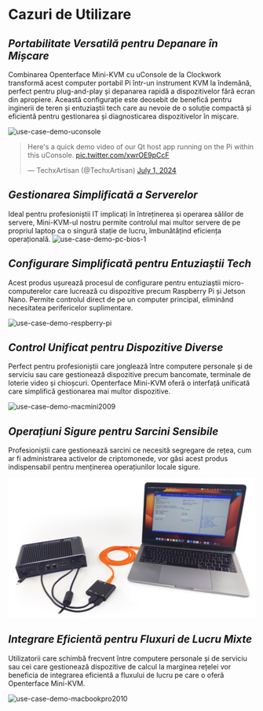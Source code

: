 # Cazuri de Utilizare
## ***Portabilitate Versatilă pentru Depanare în Mișcare***
Combinarea Openterface Mini-KVM cu uConsole de la Clockwork transformă acest computer portabil Pi într-un instrument KVM la îndemână, perfect pentru plug-and-play și depanarea rapidă a dispozitivelor fără ecran din apropiere. Această configurație este deosebit de benefică pentru inginerii de teren și entuziaștii tech care au nevoie de o soluție compactă și eficientă pentru gestionarea și diagnosticarea dispozitivelor în mișcare.

<img src="https://pbs.twimg.com/media/GRaeGqHa0AA_GMv?format=jpg&name=4096x4096" alt="use-case-demo-uconsole" width="560" height="560">

<blockquote class="twitter-tweet" data-media-max-width="560"><p lang="en" dir="ltr">Here&#39;s a quick demo video of our Qt host app running on the Pi within this uConsole. <a href="https://t.co/xwrOE9pCcF">pic.twitter.com/xwrOE9pCcF</a></p>&mdash; TechxArtisan (@TechxArtisan) <a href="https://twitter.com/TechxArtisan/status/1807824199152722019?ref_src=twsrc%5Etfw">July 1, 2024</a></blockquote> <script async src="https://platform.twitter.com/widgets.js" charset="utf-8"></script>

## ***Gestionarea Simplificată a Serverelor***
Ideal pentru profesioniștii IT implicați în întreținerea și operarea sălilor de servere, Mini-KVM-ul nostru permite controlul mai multor servere de pe propriul laptop ca o singură stație de lucru, îmbunătățind eficiența operațională.
![use-case-demo-pc-bios-1](/images/product/use-case-demo-pc-bios-1.jpg)

## ***Configurare Simplificată pentru Entuziaștii Tech***
Acest produs ușurează procesul de configurare pentru entuziaștii micro-computerelor care lucrează cu dispozitive precum Raspberry Pi și Jetson Nano. Permite controlul direct de pe un computer principal, eliminând necesitatea perifericelor suplimentare.

![use-case-demo-respberry-pi](/images/product/use-case-demo-respberry-pi.jpg)

## ***Control Unificat pentru Dispozitive Diverse***
Perfect pentru profesioniștii care jonglează între computere personale și de serviciu sau care gestionează dispozitive precum bancomate, terminale de loterie video și chioșcuri. Openterface Mini-KVM oferă o interfață unificată care simplifică gestionarea mai multor dispozitive.

![use-case-demo-macmini2009](/images/product/use-case-demo-macmini2009-3.jpg)

## ***Operațiuni Sigure pentru Sarcini Sensibile***
Profesioniștii care gestionează sarcini ce necesită segregare de rețea, cum ar fi administrarea activelor de criptomonede, vor găsi acest produs indispensabil pentru menținerea operațiunilor locale sigure.

![use-case-demo-industrial-pc](images/product/use-case-demo-industrial-pc.jpg)

## ***Integrare Eficientă pentru Fluxuri de Lucru Mixte***
Utilizatorii care schimbă frecvent între computere personale și de serviciu sau cei care gestionează dispozitive de calcul la marginea rețelei vor beneficia de integrarea eficientă a fluxului de lucru pe care o oferă Openterface Mini-KVM.

![use-case-demo-macbookpro2010](/images/product/use-case-demo-macbookpro2010.jpg)